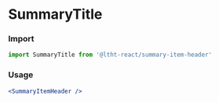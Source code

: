 # SummaryTitle

<!-- STORY -->

### Import

```js
import SummaryTitle from '@ltht-react/summary-item-header'
```

### Usage

```jsx
<SummaryItemHeader />
```

